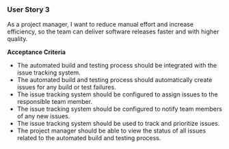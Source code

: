 ### User Story 3

As a project manager, I want to reduce manual effort and increase efficiency, so the team can deliver software releases faster and with higher quality.

**Acceptance Criteria**
- The automated build and testing process should be integrated with the issue tracking system.
- The automated build and testing process should automatically create issues for any build or test failures.
- The issue tracking system should be configured to assign issues to the responsible team member.
- The issue tracking system should be configured to notify team members of any new issues.
- The issue tracking system should be used to track and prioritize issues.
- The project manager should be able to view the status of all issues related to the automated build and testing process.